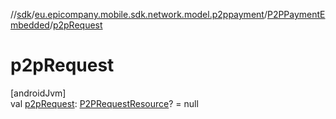 //[sdk](../../../index.md)/[eu.epicompany.mobile.sdk.network.model.p2ppayment](../index.md)/[P2PPaymentEmbedded](index.md)/[p2pRequest](p2p-request.md)

# p2pRequest

[androidJvm]\
val [p2pRequest](p2p-request.md): [P2PRequestResource](../-p2-p-request-resource/index.md)? = null
